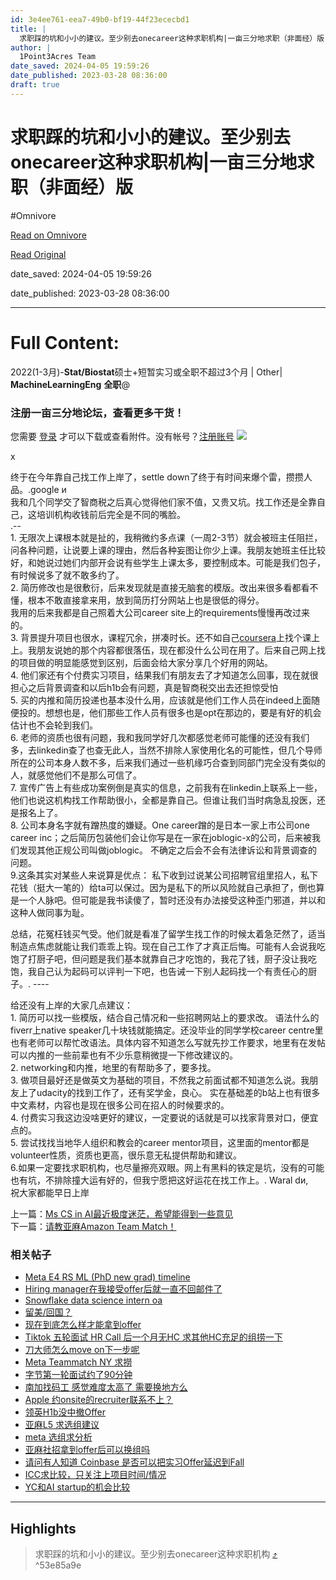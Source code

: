 ```yaml
---
id: 3e4ee761-eea7-49b0-bf19-44f23ececbd1
title: |
  求职踩的坑和小小的建议。至少别去onecareer这种求职机构|一亩三分地求职（非面经）版
author: |
  1Point3Acres Team
date_saved: 2024-04-05 19:59:26
date_published: 2023-03-28 08:36:00
draft: true
---
```


# 求职踩的坑和小小的建议。至少别去onecareer这种求职机构|一亩三分地求职（非面经）版
#Omnivore

[Read on Omnivore](https://omnivore.app/me/onecareer-18eb0b3ef12)

[Read Original](https://www.1point3acres.com/bbs/thread-903717-1-1.html)

date_saved: 2024-04-05 19:59:26

date_published: 2023-03-28 08:36:00

--- 

# Full Content: 

2022(1-3月)\-**Stat/Biostat**硕士+短暂实习或全职不超过3个月 | Other| **MachineLearningEng** **全职**@ 

### **注册一亩三分地论坛，查看更多干货！**

您需要 [登录](https://www.1point3acres.com/bbs/member.php?mod=logging&action=login) 才可以下载或查看附件。没有帐号？[注册账号](https://www.1point3acres.com/bbs/member.php?mod=xregister "注册帐号") [![](https://proxy-prod.omnivore-image-cache.app/0x0,sMtIMG7-fUIUqXTBxEYoYdhTBeeO1qc6mRtBdnPnIaBk/https://www.1point3acres.com/bbs/source/plugin/wq_login/static/images/wechat_login.png)](https://auth.1point3acres.com/link/wechat) 

x 

终于在今年靠自己找工作上岸了，settle down了终于有时间来爆个雷，攒攒人品。.google и  
我和几个同学交了智商税之后真心觉得他们家不值，又贵又坑。找工作还是全靠自己，这培训机构收钱前后完全是不同的嘴脸。  
.--  
1\. 无限次上课根本就是扯的，我稍微约多点课（一周2-3节）就会被班主任阻拦，问各种问题，让说要上课的理由，然后各种妄图让你少上课。我朋友她班主任比较好，和她说过她们内部开会说有些学生上课太多，要控制成本。可能是我们包子，有时候说多了就不敢多约了。  
2\. 简历修改也是很敷衍，后来发现就是直接无脑套的模版。改出来很多看都看不懂，根本不敢直接拿来用，放到简历打分网站上也是很低的得分。  
我用的后来我都是自己照着大公司career site上的requirements慢慢再改过来的。  
3\. 背景提升项目也很水，课程冗余，拼凑时长。还不如自己[coursera](https://link.1point3acres.com/?url=https%3A%2F%2Fwww.coursera.org)上找个课上上。我朋友说她的那个内容都很落伍，现在都没什么公司在用了。后来自己网上找的项目做的明显能感觉到区别，后面会给大家分享几个好用的网站。  
4\. 他们家还有个付费实习项目，结果我们有朋友去了才知道怎么回事，现在就很担心之后背景调查和以后h1b会有问题，真是智商税交出去还担惊受怕  
5\. 买的内推和简历投递也基本没什么用，应该就是他们工作人员在indeed上面随便投的。想想也是，他们那些工作人员有很多也是opt在那边的，要是有好的机会估计也不会轮到我们。  
6\. 老师的资质也很有问题，我和我同学好几次都感觉老师可能懂的还没有我们多，去linkedin查了也查无此人，当然不排除人家使用化名的可能性，但几个导师所在的公司本身人数不多，后来我们通过一些机缘巧合查到同部门完全没有类似的人，就感觉他们不是那么可信了。  
7\. 宣传广告上有些成功案例倒是真实的信息，之前我有在linkedin上联系上一些，他们也说这机构找工作帮助很小，全都是靠自己。但谁让我们当时病急乱投医，还是报名上了。  
8\. 公司本身名字就有蹭热度的嫌疑。One career蹭的是日本一家上市公司one career inc；之后简历包装他们会让你写是在一家在joblogic-x的公司，后来被我们发现其他正规公司叫做joblogic。 不确定之后会不会有法律诉讼和背景调查的问题。  
9.这条其实对某些人来说算是优点： 私下收到过说某公司招聘官组里招人，私下花钱（挺大一笔的）给ta可以保过。因为是私下的所以风险就自己承担了，倒也算是一个人脉吧。但可能是我书读傻了，暂时还没有办法接受这种歪门邪道，并以和这种人做同事为耻。  
  
总结，花冤枉钱买气受。他们就是看准了留学生找工作的时候太着急茫然了，适当制造点焦虑就能让我们乖乖上钩。现在自己工作了才真正后悔。可能有人会说我吃饱了打厨子吧，但问题是我们基本就靠自己才吃饱的，我花了钱，厨子没让我吃饱，我自己认为起码可以评判一下吧，也告诫一下别人起码找一个有责任心的厨子。. ----  
  
给还没有上岸的大家几点建议：  
1\. 简历可以找一些模版，结合自己情况和一些招聘网站上的要求改。 语法什么的fiverr上native speaker几十块钱就能搞定。还没毕业的同学学校career centre里也有老师可以帮忙改语法。具体内容不知道怎么写就先抄工作要求，地里有在发帖可以内推的一些前辈也有不少乐意稍微提一下修改建议的。  
2\. networking和内推，地里的有帮助多了，要多找。  
3\. 做项目最好还是做英文为基础的项目，不然我之前面试都不知道怎么说。我朋友上了udacity的找到工作了，还有奖学金，良心。 实在基础差的b站上也有很多中文素材，内容也是现在很多公司在招人的时候要求的。  
4\. 付费实习我这边没啥更好的建议，一定要说的话就是可以找家背景对口，便宜点的。  
5\. 尝试找找当地华人组织和教会的career mentor项目，这里面的mentor都是volunteer性质，资质也更高，很乐意无私提供帮助和建议。  
6.如果一定要找求职机构，也尽量擦亮双眼。网上有黑料的铁定是坑，没有的可能也有坑，不排除撞大运有好的，但我宁愿把这好运花在找工作上。. Waral dи,  
祝大家都能早日上岸  
  
  
上一篇：[Ms CS in AI最近极度迷茫，希望能得到一些意见](https://www.1point3acres.com/bbs/thread-903670-1-1.html "Ms CS in AI最近极度迷茫，希望能得到一些意见")  
下一篇：[请教亚麻Amazon Team Match！](https://www.1point3acres.com/bbs/thread-903742-1-1.html "请教亚麻Amazon Team Match！")

### 相关帖子

* [Meta E4 RS ML (PhD new grad) timeline](https://www.1point3acres.com/bbs/thread-1059050-1-1.html "Meta E4 RS ML (PhD new grad) timeline")
* [Hiring manager在我接受offer后就一直不回邮件了](https://www.1point3acres.com/bbs/thread-1059044-1-1.html "Hiring manager在我接受offer后就一直不回邮件了")
* [Snowflake data science intern oa](https://www.1point3acres.com/bbs/thread-1059037-1-1.html "Snowflake data science intern oa")
* [留美/回国？](https://www.1point3acres.com/bbs/thread-1059032-1-1.html "留美/回国？")
* [现在到底怎么样才能拿到offer](https://www.1point3acres.com/bbs/thread-1059010-1-1.html "现在到底怎么样才能拿到offer")
* [Tiktok 五轮面试 HR Call 后一个月无HC 求其他HC充足的组捞一下](https://www.1point3acres.com/bbs/thread-1059008-1-1.html "Tiktok 五轮面试 HR Call 后一个月无HC 求其他HC充足的组捞一下")
* [刀大师怎么move on下一步呢](https://www.1point3acres.com/bbs/thread-1058980-1-1.html "刀大师怎么move on下一步呢")
* [Meta Teammatch NY 求撈](https://www.1point3acres.com/bbs/thread-1058975-1-1.html "Meta Teammatch NY 求撈")
* [字节第一轮面试约了90分钟](https://www.1point3acres.com/bbs/thread-1058881-1-1.html "字节第一轮面试约了90分钟")
* [南加找码工 感觉难度太高了 需要换地方么](https://www.1point3acres.com/bbs/thread-1058872-1-1.html "南加找码工 感觉难度太高了 需要换地方么")
* [Apple 约onsite的recruiter联系不上？](https://www.1point3acres.com/bbs/thread-1058867-1-1.html "Apple 约onsite的recruiter联系不上？")
* [领英H1b没中撤Offer](https://www.1point3acres.com/bbs/thread-1058828-1-1.html "领英H1b没中撤Offer")
* [亚麻L5 求选组建议](https://www.1point3acres.com/bbs/thread-1058816-1-1.html "亚麻L5 求选组建议")
* [meta 选组求分析](https://www.1point3acres.com/bbs/thread-1058812-1-1.html "meta 选组求分析")
* [亚麻社招拿到offer后可以换组吗](https://www.1point3acres.com/bbs/thread-1058798-1-1.html "亚麻社招拿到offer后可以换组吗")
* [请问有人知道 Coinbase 是否可以把实习Offer延迟到Fall](https://www.1point3acres.com/bbs/thread-1058773-1-1.html "请问有人知道 Coinbase 是否可以把实习Offer延迟到Fall")
* [ICC求比较，只关注上项目时间/情况](https://www.1point3acres.com/bbs/thread-1058763-1-1.html "ICC求比较，只关注上项目时间/情况")
* [YC和AI startup的机会比较](https://www.1point3acres.com/bbs/thread-1058761-1-1.html "YC和AI startup的机会比较")

---

## Highlights

> 求职踩的坑和小小的建议。至少别去onecareer这种求职机构 [⤴️](https://omnivore.app/me/onecareer-18eb0b3ef12#53e85a9e-c348-4a21-b485-821fbe6c0e6d)  ^53e85a9e


